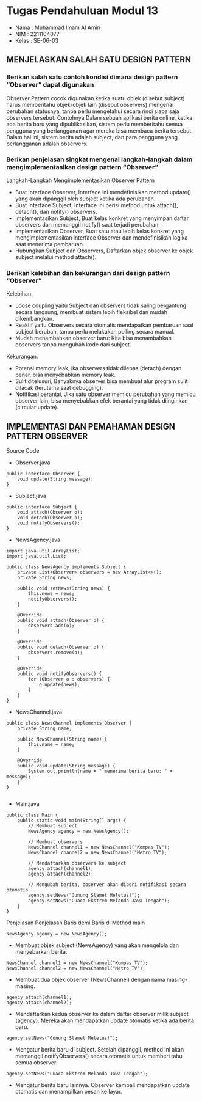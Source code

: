 # Tugas Pendahuluan Modul 13

- Nama : Muhammad Imam Al Amin
- NIM : 2211104077
- Kelas : SE-06-03

## MENJELASKAN SALAH SATU DESIGN PATTERN

### Berikan salah satu contoh kondisi dimana design pattern “Observer” dapat digunakan

Observer Pattern cocok digunakan ketika suatu objek (disebut subject) harus memberitahu objek-objek lain (disebut observers) mengenai perubahan statusnya, tanpa perlu mengetahui secara rinci siapa saja observers tersebut. Contohnya Dalam sebuah aplikasi berita online, ketika ada berita baru yang dipublikasikan, sistem perlu memberitahu semua pengguna yang berlangganan agar mereka bisa membaca berita tersebut. Dalam hal ini, sistem berita adalah subject, dan para pengguna yang berlangganan adalah observers.

### Berikan penjelasan singkat mengenai langkah-langkah dalam mengimplementasikan design pattern “Observer”

Langkah-Langkah Mengimplementasikan Observer Pattern

- Buat Interface Observer, Interface ini mendefinisikan method update() yang akan dipanggil oleh subject ketika ada perubahan.
- Buat Interface Subject, Interface ini berisi method untuk attach(), detach(), dan notify() observers.
- Implementasikan Subject, Buat kelas konkret yang menyimpan daftar observers dan memanggil notify() saat terjadi perubahan.
- Implementasikan Observer, Buat satu atau lebih kelas konkret yang mengimplementasikan interface Observer dan mendefinisikan logika saat menerima pembaruan.
- Hubungkan Subject dan Observers, Daftarkan objek observer ke objek subject melalui method attach().

### Berikan kelebihan dan kekurangan dari design pattern “Observer”

Kelebihan:

- Loose coupling yaitu Subject dan observers tidak saling bergantung secara langsung, membuat sistem lebih fleksibel dan mudah dikembangkan.
- Reaktif yaitu Observers secara otomatis mendapatkan pembaruan saat subject berubah, tanpa perlu melakukan polling secara manual.
- Mudah menambahkan observer baru: Kita bisa menambahkan observers tanpa mengubah kode dari subject.

Kekurangan:

- Potensi memory leak, ika observers tidak dilepas (detach) dengan benar, bisa menyebabkan memory leak.
- Sulit ditelusuri, Banyaknya observer bisa membuat alur program sulit dilacak (terutama saat debugging).
- Notifikasi berantai, Jika satu observer memicu perubahan yang memicu observer lain, bisa menyebabkan efek berantai yang tidak diinginkan (circular update).

## IMPLEMENTASI DAN PEMAHAMAN DESIGN PATTERN OBSERVER

Source Code

- Observer.java

```
public interface Observer {
    void update(String message);
}

```

- Subject.java

```
public interface Subject {
    void attach(Observer o);
    void detach(Observer o);
    void notifyObservers();
}

```

- NewsAgency.java

```
import java.util.ArrayList;
import java.util.List;

public class NewsAgency implements Subject {
    private List<Observer> observers = new ArrayList<>();
    private String news;

    public void setNews(String news) {
        this.news = news;
        notifyObservers();
    }

    @Override
    public void attach(Observer o) {
        observers.add(o);
    }

    @Override
    public void detach(Observer o) {
        observers.remove(o);
    }

    @Override
    public void notifyObservers() {
        for (Observer o : observers) {
            o.update(news);
        }
    }
}

```

- NewsChannel.java

```
public class NewsChannel implements Observer {
    private String name;

    public NewsChannel(String name) {
        this.name = name;
    }

    @Override
    public void update(String message) {
        System.out.println(name + " menerima berita baru: " + message);
    }
}


```

- Main.java

```
public class Main {
    public static void main(String[] args) {
        // Membuat subject
        NewsAgency agency = new NewsAgency();

        // Membuat observers
        NewsChannel channel1 = new NewsChannel("Kompas TV");
        NewsChannel channel2 = new NewsChannel("Metro TV");

        // Mendaftarkan observers ke subject
        agency.attach(channel1);
        agency.attach(channel2);

        // Mengubah berita, observer akan diberi notifikasi secara otomatis
        agency.setNews("Gunung Slamet Meletus!");
        agency.setNews("Cuaca Ekstrem Melanda Jawa Tengah");
    }
}

```

Penjelasan Penjelasan Baris demi Baris di Method main

```
NewsAgency agency = new NewsAgency();
```

- Membuat objek subject (NewsAgency) yang akan mengelola dan menyebarkan berita.

```
NewsChannel channel1 = new NewsChannel("Kompas TV");
NewsChannel channel2 = new NewsChannel("Metro TV");
```

- Membuat dua objek observer (NewsChannel) dengan nama masing-masing.

```
agency.attach(channel1);
agency.attach(channel2);
```

- Mendaftarkan kedua observer ke dalam daftar observer milik subject (agency). Mereka akan mendapatkan update otomatis ketika ada berita baru.

```
agency.setNews("Gunung Slamet Meletus!");
```

- Mengatur berita baru di subject. Setelah dipanggil, method ini akan memanggil notifyObservers() secara otomatis untuk memberi tahu semua observer.

```
agency.setNews("Cuaca Ekstrem Melanda Jawa Tengah");
```

- Mengatur berita baru lainnya. Observer kembali mendapatkan update otomatis dan menampilkan pesan ke layar.
